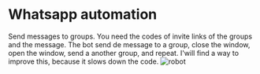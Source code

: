 # Whatsapp automation
Send messages to groups. You need the codes of invite links of the groups and the message. The bot send de message to a group, close the window, open the window, send a another group, and repeat. I'will find a way to improve this, because it slows down the code.
![robot](https://www.messengerpeople.com/wp-content/uploads/2018/08/whatsapp-chatbot.png)
